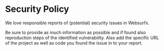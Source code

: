 # Security Policy

We love responsible reports of (potential) security issues in Websurfx.

Be sure to provide as much information as possible and if found also reproduction steps of the identified vulnerability. Also add the specific URL of the project as well as code you found the issue in to your report.
